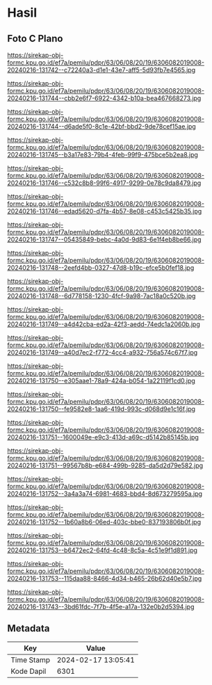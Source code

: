# Hasil

## Foto C Plano

https://sirekap-obj-formc.kpu.go.id/ef7a/pemilu/pdpr/63/06/08/20/19/6306082019008-20240216-131742--c72240a3-d1e1-43e7-aff5-5d93fb7e4565.jpg

https://sirekap-obj-formc.kpu.go.id/ef7a/pemilu/pdpr/63/06/08/20/19/6306082019008-20240216-131744--cbb2e6f7-6922-4342-b10a-bea467668273.jpg

https://sirekap-obj-formc.kpu.go.id/ef7a/pemilu/pdpr/63/06/08/20/19/6306082019008-20240216-131744--d6ade5f0-8c1e-42bf-bbd2-9de78cef15ae.jpg

https://sirekap-obj-formc.kpu.go.id/ef7a/pemilu/pdpr/63/06/08/20/19/6306082019008-20240216-131745--b3a17e83-79b4-4feb-99f9-475bce5b2ea8.jpg

https://sirekap-obj-formc.kpu.go.id/ef7a/pemilu/pdpr/63/06/08/20/19/6306082019008-20240216-131746--c532c8b8-99f6-4917-9299-0e78c9da8479.jpg

https://sirekap-obj-formc.kpu.go.id/ef7a/pemilu/pdpr/63/06/08/20/19/6306082019008-20240216-131746--edad5620-d7fa-4b57-8e08-c453c5425b35.jpg

https://sirekap-obj-formc.kpu.go.id/ef7a/pemilu/pdpr/63/06/08/20/19/6306082019008-20240216-131747--05435849-bebc-4a0d-9d83-6e1f4eb8be66.jpg

https://sirekap-obj-formc.kpu.go.id/ef7a/pemilu/pdpr/63/06/08/20/19/6306082019008-20240216-131748--2eefd4bb-0327-47d8-b19c-efce5b0fef18.jpg

https://sirekap-obj-formc.kpu.go.id/ef7a/pemilu/pdpr/63/06/08/20/19/6306082019008-20240216-131748--6d778158-1230-4fcf-9a98-7ac18a0c520b.jpg

https://sirekap-obj-formc.kpu.go.id/ef7a/pemilu/pdpr/63/06/08/20/19/6306082019008-20240216-131749--a4d42cba-ed2a-42f3-aedd-74edc1a2060b.jpg

https://sirekap-obj-formc.kpu.go.id/ef7a/pemilu/pdpr/63/06/08/20/19/6306082019008-20240216-131749--a40d7ec2-f772-4cc4-a932-756a574c67f7.jpg

https://sirekap-obj-formc.kpu.go.id/ef7a/pemilu/pdpr/63/06/08/20/19/6306082019008-20240216-131750--e305aae1-78a9-424a-b054-1a22119f1cd0.jpg

https://sirekap-obj-formc.kpu.go.id/ef7a/pemilu/pdpr/63/06/08/20/19/6306082019008-20240216-131750--fe9582e8-1aa6-419d-993c-d068d9e1c16f.jpg

https://sirekap-obj-formc.kpu.go.id/ef7a/pemilu/pdpr/63/06/08/20/19/6306082019008-20240216-131751--1600049e-e9c3-413d-a69c-d5142b85145b.jpg

https://sirekap-obj-formc.kpu.go.id/ef7a/pemilu/pdpr/63/06/08/20/19/6306082019008-20240216-131751--99567b8b-e684-499b-9285-da5d2d79e582.jpg

https://sirekap-obj-formc.kpu.go.id/ef7a/pemilu/pdpr/63/06/08/20/19/6306082019008-20240216-131752--3a4a3a74-6981-4683-bbd4-8d673279595a.jpg

https://sirekap-obj-formc.kpu.go.id/ef7a/pemilu/pdpr/63/06/08/20/19/6306082019008-20240216-131752--1b60a8b6-06ed-403c-bbe0-837193806b0f.jpg

https://sirekap-obj-formc.kpu.go.id/ef7a/pemilu/pdpr/63/06/08/20/19/6306082019008-20240216-131753--b6472ec2-64fd-4c48-8c5a-4c51e9f1d891.jpg

https://sirekap-obj-formc.kpu.go.id/ef7a/pemilu/pdpr/63/06/08/20/19/6306082019008-20240216-131753--115daa88-8466-4d34-b465-26b62d40e5b7.jpg

https://sirekap-obj-formc.kpu.go.id/ef7a/pemilu/pdpr/63/06/08/20/19/6306082019008-20240216-131743--3bd61fdc-7f7b-4f5e-a17a-132e0b2d5394.jpg


## Metadata

| Key        | Value               |
| ---------- | ------------------- |
| Time Stamp | 2024-02-17 13:05:41 |
| Kode Dapil | 6301                |



